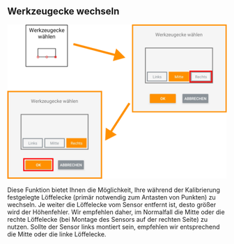 ## Werkzeugecke wechseln
![Werkzeugecke wechseln Button](../images_funktionen/WerkzeugEcke.png)

<!-- ![Werkzeugecke wechseln Screen](../images_funktionen/select_corner_screen.png) -->

Diese Funktion bietet Ihnen die Möglichkeit, Ihre während der Kalibrierung festgelegte Löffelecke (primär notwendig zum Antasten von Punkten) zu wechseln. Je weiter die Löffelecke vom Sensor entfernt ist, desto größer wird der Höhenfehler. Wir empfehlen daher, im Normalfall die Mitte oder die rechte Löffelecke (bei Montage des Sensors auf der rechten Seite) zu nutzen. Sollte der Sensor links montiert sein, empfehlen wir entsprechend die Mitte oder die linke Löffelecke.